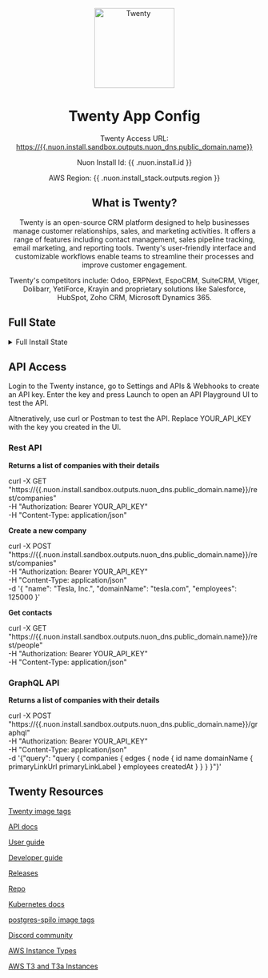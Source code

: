 <center>

<img src="https://raw.githubusercontent.com/twentyhq/twenty/main/packages/twenty-website/public/images/core/logo.svg"
     alt="Twenty" width="160" />

<h1>Twenty App Config</h1>

Twenty Access URL: [https://{{.nuon.install.sandbox.outputs.nuon_dns.public_domain.name}}](https://{{.nuon.install.sandbox.outputs.nuon_dns.public_domain.name}})

Nuon Install Id: {{ .nuon.install.id }}

AWS Region: {{ .nuon.install_stack.outputs.region }}

## What is Twenty?

Twenty is an open-source CRM platform designed to help businesses manage customer relationships, sales, and marketing activities. It offers a range of features including contact management, sales pipeline tracking, email marketing, and reporting tools. Twenty's user-friendly interface and customizable workflows enable teams to streamline their processes and improve customer engagement.

Twenty's competitors include: Odoo, ERPNext, EspoCRM, SuiteCRM, Vtiger, Dolibarr, YetiForce, Krayin and proprietary solutions like Salesforce, HubSpot, Zoho CRM, Microsoft Dynamics 365.

</center>

## Full State

<details>
<summary>Full Install State</summary>
<pre>{{ toPrettyJson .nuon }}</pre>
</details>

## API Access

Login to the Twenty instance, go to Settings and APIs & Webhooks to create an API key. Enter the key and press Launch to open an API Playground UI to test the API.

Altneratively, use curl or Postman to test the API. Replace YOUR_API_KEY with the key you created in the UI.

### Rest API

**Returns a list of companies with their details**

curl -X GET "https://{{.nuon.install.sandbox.outputs.nuon_dns.public_domain.name}}/rest/companies" \
 -H "Authorization: Bearer YOUR_API_KEY" \
 -H "Content-Type: application/json"

**Create a new company**

curl -X POST "https://{{.nuon.install.sandbox.outputs.nuon_dns.public_domain.name}}/rest/companies" \
 -H "Authorization: Bearer YOUR_API_KEY" \
 -H "Content-Type: application/json" \
 -d '{
"name": "Tesla, Inc.",
"domainName": "tesla.com",
"employees": 125000
}'

**Get contacts**

curl -X GET "https://{{.nuon.install.sandbox.outputs.nuon_dns.public_domain.name}}/rest/people" \
 -H "Authorization: Bearer YOUR_API_KEY" \
 -H "Content-Type: application/json"

### GraphQL API

**Returns a list of companies with their details**

curl -X POST "https://{{.nuon.install.sandbox.outputs.nuon_dns.public_domain.name}}/graphql" \
 -H "Authorization: Bearer YOUR_API_KEY" \
 -H "Content-Type: application/json" \
 -d '{"query": "query { companies { edges { node { id name domainName { primaryLinkUrl primaryLinkLabel } employees createdAt } } } }"}'

## Twenty Resources

[Twenty image tags](https://hub.docker.com/r/twentycrm/twenty/tags)

[API docs](https://twenty.com/developers/section/api-and-webhooks/api)

[User guide](https://twenty.com/user-guide)

[Developer guide](https://twenty.com/developers)

[Releases](https://github.com/twentyhq/twenty/releases)

[Repo](https://github.com/twentyhq/twenty)

[Kubernetes docs](https://github.com/twentyhq/twenty/tree/main/packages/twenty-docker/k8s)

[postgres-spilo image tags](https://hub.docker.com/r/twentycrm/twenty-postgres-spilo/tags)

[Discord community](https://discord.com/channels/1130383047699738754/1146466959676936192)

[AWS Instance Types](https://aws.amazon.com/ec2/instance-types/)

[AWS T3 and T3a Instances](https://aws.amazon.com/ec2/instance-types/t3/)
